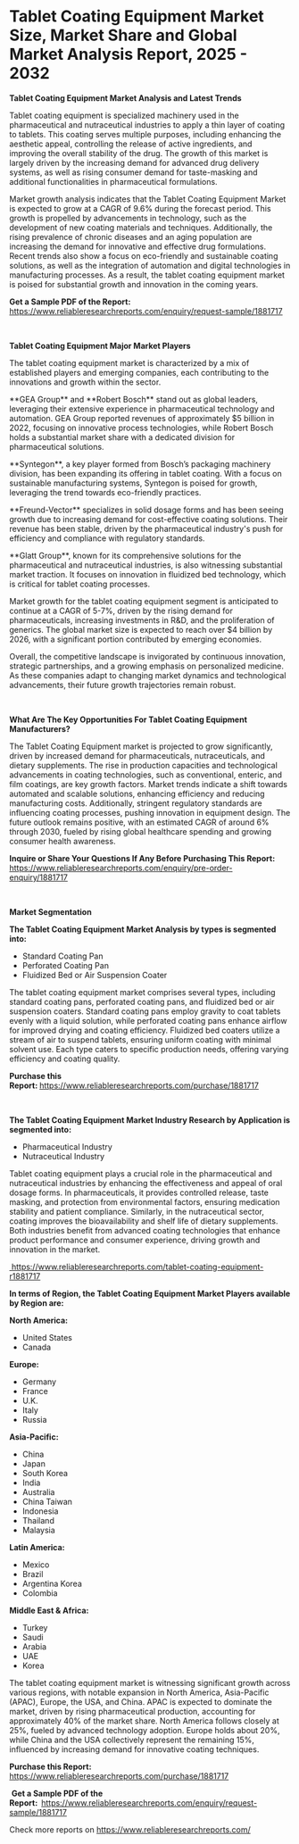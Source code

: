 <p><h1>Tablet Coating Equipment Market Size, Market Share and Global Market Analysis Report, 2025 - 2032</h1></p><p><strong>Tablet Coating Equipment Market Analysis and Latest Trends</strong></p>
<p><p>Tablet coating equipment is specialized machinery used in the pharmaceutical and nutraceutical industries to apply a thin layer of coating to tablets. This coating serves multiple purposes, including enhancing the aesthetic appeal, controlling the release of active ingredients, and improving the overall stability of the drug. The growth of this market is largely driven by the increasing demand for advanced drug delivery systems, as well as rising consumer demand for taste-masking and additional functionalities in pharmaceutical formulations.</p><p>Market growth analysis indicates that the Tablet Coating Equipment Market is expected to grow at a CAGR of 9.6% during the forecast period. This growth is propelled by advancements in technology, such as the development of new coating materials and techniques. Additionally, the rising prevalence of chronic diseases and an aging population are increasing the demand for innovative and effective drug formulations. Recent trends also show a focus on eco-friendly and sustainable coating solutions, as well as the integration of automation and digital technologies in manufacturing processes. As a result, the tablet coating equipment market is poised for substantial growth and innovation in the coming years.</p></p>
<p><strong>Get a Sample PDF of the Report:&nbsp;</strong> <a href="https://www.reliableresearchreports.com/enquiry/request-sample/1881717?utm_campaign=2732&utm_medium=2&utm_source=Github&utm_content=ia&utm_term=23022025&utm_id=tablet-coating-equipment">https://www.reliableresearchreports.com/enquiry/request-sample/1881717</a></p>
<p>&nbsp;</p>
<p><strong>Tablet Coating Equipment Major Market Players</strong></p>
<p><p>The tablet coating equipment market is characterized by a mix of established players and emerging companies, each contributing to the innovations and growth within the sector. </p><p>**GEA Group** and **Robert Bosch** stand out as global leaders, leveraging their extensive experience in pharmaceutical technology and automation. GEA Group reported revenues of approximately $5 billion in 2022, focusing on innovative process technologies, while Robert Bosch holds a substantial market share with a dedicated division for pharmaceutical solutions.</p><p>**Syntegon**, a key player formed from Bosch’s packaging machinery division, has been expanding its offering in tablet coating. With a focus on sustainable manufacturing systems, Syntegon is poised for growth, leveraging the trend towards eco-friendly practices.</p><p>**Freund-Vector** specializes in solid dosage forms and has been seeing growth due to increasing demand for cost-effective coating solutions. Their revenue has been stable, driven by the pharmaceutical industry's push for efficiency and compliance with regulatory standards.</p><p>**Glatt Group**, known for its comprehensive solutions for the pharmaceutical and nutraceutical industries, is also witnessing substantial market traction. It focuses on innovation in fluidized bed technology, which is critical for tablet coating processes.</p><p>Market growth for the tablet coating equipment segment is anticipated to continue at a CAGR of 5-7%, driven by the rising demand for pharmaceuticals, increasing investments in R&D, and the proliferation of generics. The global market size is expected to reach over $4 billion by 2026, with a significant portion contributed by emerging economies.</p><p>Overall, the competitive landscape is invigorated by continuous innovation, strategic partnerships, and a growing emphasis on personalized medicine. As these companies adapt to changing market dynamics and technological advancements, their future growth trajectories remain robust.</p></p>
<p>&nbsp;</p>
<p><strong>What Are The Key Opportunities For Tablet Coating Equipment Manufacturers?</strong></p>
<p><p>The Tablet Coating Equipment market is projected to grow significantly, driven by increased demand for pharmaceuticals, nutraceuticals, and dietary supplements. The rise in production capacities and technological advancements in coating technologies, such as conventional, enteric, and film coatings, are key growth factors. Market trends indicate a shift towards automated and scalable solutions, enhancing efficiency and reducing manufacturing costs. Additionally, stringent regulatory standards are influencing coating processes, pushing innovation in equipment design. The future outlook remains positive, with an estimated CAGR of around 6% through 2030, fueled by rising global healthcare spending and growing consumer health awareness.</p></p>
<p><strong>Inquire or Share Your Questions If Any Before Purchasing This Report:</strong> <a href="https://www.reliableresearchreports.com/enquiry/pre-order-enquiry/1881717?utm_campaign=2732&utm_medium=2&utm_source=Github&utm_content=ia&utm_term=23022025&utm_id=tablet-coating-equipment">https://www.reliableresearchreports.com/enquiry/pre-order-enquiry/1881717</a></p>
<p>&nbsp;</p>
<p><strong>Market Segmentation</strong></p>
<p><strong>The Tablet Coating Equipment Market Analysis by types is segmented into:</strong></p>
<p><ul><li>Standard Coating Pan</li><li>Perforated Coating Pan</li><li>Fluidized Bed or Air Suspension Coater</li></ul></p>
<p><p>The tablet coating equipment market comprises several types, including standard coating pans, perforated coating pans, and fluidized bed or air suspension coaters. Standard coating pans employ gravity to coat tablets evenly with a liquid solution, while perforated coating pans enhance airflow for improved drying and coating efficiency. Fluidized bed coaters utilize a stream of air to suspend tablets, ensuring uniform coating with minimal solvent use. Each type caters to specific production needs, offering varying efficiency and coating quality.</p></p>
<p><strong>Purchase this Report:&nbsp;</strong><a href="https://www.reliableresearchreports.com/purchase/1881717?utm_campaign=2732&utm_medium=2&utm_source=Github&utm_content=ia&utm_term=23022025&utm_id=tablet-coating-equipment">https://www.reliableresearchreports.com/purchase/1881717</a></p>
<p>&nbsp;</p>
<p><strong>The Tablet Coating Equipment Market Industry Research by Application is segmented into:</strong></p>
<p><ul><li>Pharmaceutical Industry</li><li>Nutraceutical Industry</li></ul></p>
<p><p>Tablet coating equipment plays a crucial role in the pharmaceutical and nutraceutical industries by enhancing the effectiveness and appeal of oral dosage forms. In pharmaceuticals, it provides controlled release, taste masking, and protection from environmental factors, ensuring medication stability and patient compliance. Similarly, in the nutraceutical sector, coating improves the bioavailability and shelf life of dietary supplements. Both industries benefit from advanced coating technologies that enhance product performance and consumer experience, driving growth and innovation in the market.</p></p>
<p><a href="https://www.reliableresearchreports.com/tablet-coating-equipment-r1881717?utm_campaign=2732&utm_medium=2&utm_source=Github&utm_content=ia&utm_term=23022025&utm_id=tablet-coating-equipment">&nbsp;https://www.reliableresearchreports.com/tablet-coating-equipment-r1881717</a></p>
<p><strong>In terms of Region, the Tablet Coating Equipment Market Players available by Region are:</strong></p>
<p>
    <p> <strong> North America: </strong>
        <ul>
            <li>United States</li>
            <li>Canada</li>
        </ul>
        </p> 
    <p> <strong> Europe: </strong>
        <ul>
            <li>Germany</li>
            <li>France</li>
            <li>U.K.</li>
            <li>Italy</li>
            <li>Russia</li>
        </ul>
        </p> 
    <p> <strong> Asia-Pacific: </strong>
        <ul>
            <li>China</li>
            <li>Japan</li>
            <li>South Korea</li>
            <li>India</li>
            <li>Australia</li>
            <li>China Taiwan</li>
            <li>Indonesia</li>
            <li>Thailand</li>
            <li>Malaysia</li>
        </ul>
        </p> 
    <p> <strong> Latin America: </strong>
        <ul>
            <li>Mexico</li>
            <li>Brazil</li>
            <li>Argentina Korea</li>
            <li>Colombia</li>
        </ul>
        </p> 
    <p> <strong> Middle East & Africa: </strong>
        <ul>
            <li>Turkey</li>
            <li>Saudi</li>
            <li>Arabia</li>
            <li>UAE</li>
            <li>Korea</li>
        </ul>
    </p>
    </p>
<p><p>The tablet coating equipment market is witnessing significant growth across various regions, with notable expansion in North America, Asia-Pacific (APAC), Europe, the USA, and China. APAC is expected to dominate the market, driven by rising pharmaceutical production, accounting for approximately 40% of the market share. North America follows closely at 25%, fueled by advanced technology adoption. Europe holds about 20%, while China and the USA collectively represent the remaining 15%, influenced by increasing demand for innovative coating techniques.</p></p>
<p><strong>Purchase this Report: </strong><a href="https://www.reliableresearchreports.com/purchase/1881717?utm_campaign=2732&utm_medium=2&utm_source=Github&utm_content=ia&utm_term=23022025&utm_id=tablet-coating-equipment">https://www.reliableresearchreports.com/purchase/1881717</a></p>
<p>&nbsp;<strong>Get a Sample PDF of the Report:&nbsp;&nbsp;</strong><a href="https://www.reliableresearchreports.com/enquiry/request-sample/1881717?utm_campaign=2732&utm_medium=2&utm_source=Github&utm_content=ia&utm_term=23022025&utm_id=tablet-coating-equipment">https://www.reliableresearchreports.com/enquiry/request-sample/1881717</a></p>
<p><strong></strong></p>
<p>Check more reports on <a href="https://www.reliableresearchreports.com/?utm_campaign=2732&utm_medium=2&utm_source=Github&utm_content=ia&utm_term=23022025&utm_id=tablet-coating-equipment">https://www.reliableresearchreports.com/</a></p>